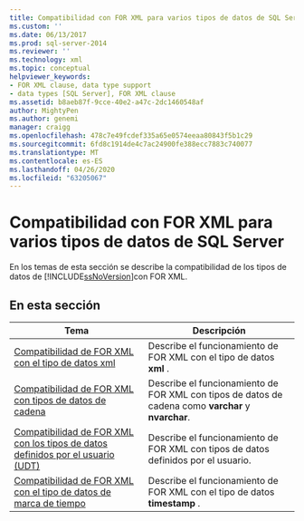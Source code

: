 ```yaml
---
title: Compatibilidad con FOR XML para varios tipos de datos de SQL Server | Microsoft Docs
ms.custom: ''
ms.date: 06/13/2017
ms.prod: sql-server-2014
ms.reviewer: ''
ms.technology: xml
ms.topic: conceptual
helpviewer_keywords:
- FOR XML clause, data type support
- data types [SQL Server], FOR XML clause
ms.assetid: b8aeb87f-9cce-40e2-a47c-2dc1460548af
author: MightyPen
ms.author: genemi
manager: craigg
ms.openlocfilehash: 478c7e49fcdef335a65e0574eeaa80843f5b1c29
ms.sourcegitcommit: 6fd8c1914de4c7ac24900fe388ecc7883c740077
ms.translationtype: MT
ms.contentlocale: es-ES
ms.lasthandoff: 04/26/2020
ms.locfileid: "63205067"
---
```

# <a name="for-xml-support-for-various-sql-server-data-types"></a>Compatibilidad con FOR XML para varios tipos de datos de SQL Server
  En los temas de esta sección se describe la compatibilidad de los tipos de datos de [!INCLUDE[ssNoVersion](../../includes/ssnoversion-md.md)]con FOR XML.  
  
## <a name="in-this-section"></a>En esta sección  
  
|Tema|Descripción|  
|-----------|-----------------|  
|[Compatibilidad de FOR XML con el tipo de datos xml](for-xml-support-for-the-xml-data-type.md)|Describe el funcionamiento de FOR XML con el tipo de datos **xml** .|  
|[Compatibilidad de FOR XML con tipos de datos de cadena](for-xml-support-for-string-data-types.md)|Describe el funcionamiento de FOR XML con tipos de datos de cadena como **varchar** y **nvarchar**.|  
|[Compatibilidad de FOR XML con los tipos de datos definidos por el usuario &#40;UDT&#41;](for-xml-support-for-the-user-defined-data-types-udt.md)|Describe el funcionamiento de FOR XML con tipos de datos definidos por el usuario.|  
|[Compatibilidad de FOR XML con el tipo de datos de marca de tiempo](for-xml-support-for-the-timestamp-data-type.md)|Describe el funcionamiento de FOR XML con el tipo de datos **timestamp** .|  
  
  
